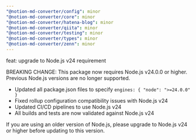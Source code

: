 ```yaml
---
"@notion-md-converter/config": minor
"@notion-md-converter/core": minor
"@notion-md-converter/hatena-blog": minor
"@notion-md-converter/qiita": minor
"@notion-md-converter/testing": minor
"@notion-md-converter/types": minor
"@notion-md-converter/zenn": minor
---
```


feat: upgrade to Node.js v24 requirement

BREAKING CHANGE: This package now requires Node.js v24.0.0 or higher. Previous Node.js versions are no longer supported.

- Updated all package.json files to specify `engines: { "node": ">=24.0.0" }`
- Fixed rollup configuration compatibility issues with Node.js v24
- Updated CI/CD pipelines to use Node.js v24
- All builds and tests are now validated against Node.js v24

If you are using an older version of Node.js, please upgrade to Node.js v24 or higher before updating to this version.
